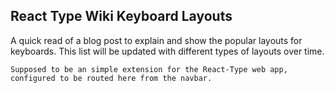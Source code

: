 ## React Type Wiki Keyboard Layouts

A quick read of a blog post to explain and show the popular layouts for keyboards. This list will be updated with different types of layouts over time.

`Supposed to be an simple extension for the React-Type web app, configured to be routed here from the navbar.`
